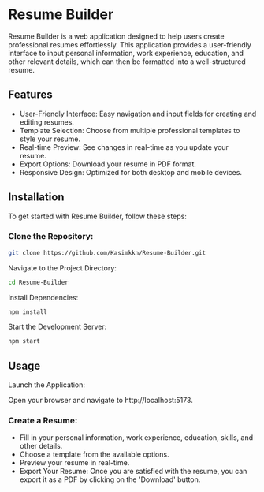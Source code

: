 # Resume Builder

Resume Builder is a web application designed to help users create professional resumes effortlessly. This application provides a user-friendly interface to input personal information, work experience, education, and other relevant details, which can then be formatted into a well-structured resume.


## Features

- User-Friendly Interface: Easy navigation and input fields for creating and editing resumes.
- Template Selection: Choose from multiple professional templates to style your resume.
- Real-time Preview: See changes in real-time as you update your resume.
- Export Options: Download your resume in PDF format.
- Responsive Design: Optimized for both desktop and mobile devices.

## Installation
To get started with Resume Builder, follow these steps:

### Clone the Repository:

```bash
git clone https://github.com/Kasimkkn/Resume-Builder.git
```
Navigate to the Project Directory:

```bash
cd Resume-Builder
```
Install Dependencies:

```bash
npm install
```

Start the Development Server:

```bash
npm start
```

## Usage
Launch the Application:

Open your browser and navigate to http://localhost:5173.

### Create a Resume:

- Fill in your personal information, work experience, education, skills, and other details.
- Choose a template from the available options.
- Preview your resume in real-time.
- Export Your Resume: Once you are satisfied with the resume, you can export it as a PDF by clicking on the 'Download' button.